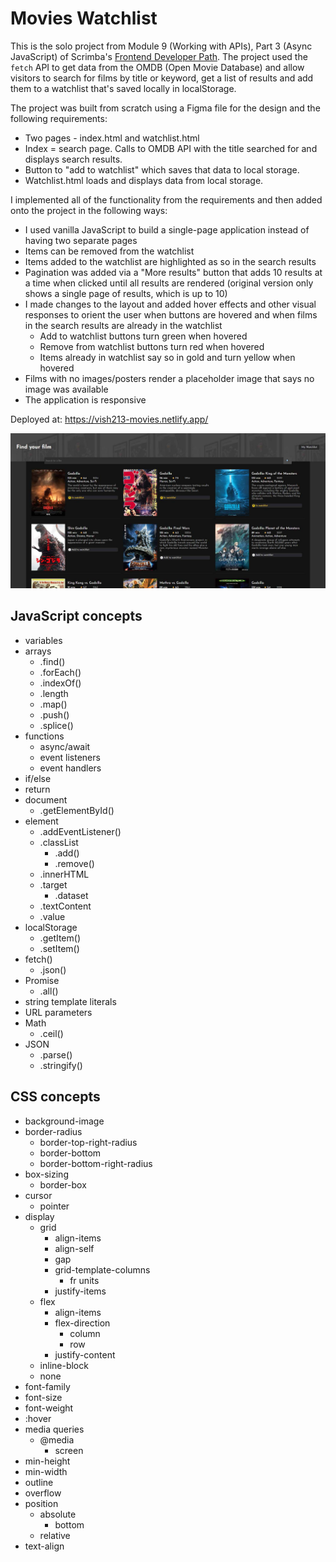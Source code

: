 # Movies Watchlist

This is the solo project from Module 9 (Working with APIs), Part 3 (Async JavaScript) of Scrimba's [Frontend Developer Path](https://scrimba.com/learn/frontend). The project used the `fetch` API to get data from the OMDB (Open Movie Database) and allow visitors to search for films by title or keyword, get a list of results and add them to a watchlist that's saved locally in localStorage.

The project was built from scratch using a Figma file for the design and the following requirements:

- Two pages - index.html and watchlist.html
- Index = search page. Calls to OMDB API with the title searched for and displays search results.
- Button to "add to watchlist" which saves that data to local storage.
- Watchlist.html loads and displays data from local storage.

I implemented all of the functionality from the requirements and then added onto the project in the following ways:

- I used vanilla JavaScript to build a single-page application instead of having two separate pages
- Items can be removed from the watchlist
- Items added to the watchlist are highlighted as so in the search results
- Pagination was added via a "More results" button that adds 10 results at a time when clicked until all results are rendered (original version only shows a single page of results, which is up to 10)
- I made changes to the layout and added hover effects and other visual responses to orient the user when buttons are hovered and when films in the search results are already in the watchlist
    - Add to watchlist buttons turn green when hovered
    - Remove from watchlist buttons turn red when hovered
    - Items already in watchlist say so in gold and turn yellow when hovered
- Films with no images/posters render a placeholder image that says no image was available
- The application is responsive

Deployed at: https://vish213-movies.netlify.app/

![](./img/screenshot.jpg)

## JavaScript concepts

- variables
- arrays
    - .find()
    - .forEach()
    - .indexOf()
    - .length
    - .map()
    - .push()
    - .splice()
- functions
    - async/await
    - event listeners
    - event handlers
- if/else
- return
- document
    - .getElementById()
- element
    - .addEventListener()
    - .classList
        - .add()
        - .remove()
    - .innerHTML
    - .target
        - .dataset
    - .textContent
    - .value
- localStorage
    - .getItem()
    - .setItem()
- fetch()
    - .json()
- Promise
    - .all()
- string template literals
- URL parameters
- Math
    - .ceil()
- JSON
    - .parse()
    - .stringify()

## CSS concepts

- background-image
- border-radius
    - border-top-right-radius
    - border-bottom
    - border-bottom-right-radius
- box-sizing
    - border-box
- cursor
    - pointer
- display
    - grid
        - align-items
        - align-self
        - gap
        - grid-template-columns
            - fr units
        - justify-items
    - flex
        - align-items
        - flex-direction
            - column
            - row
        - justify-content
    - inline-block
    - none
- font-family
- font-size
- font-weight
- :hover
- media queries
    - @media
        - screen
- min-height
- min-width
- outline
- overflow
- position
    - absolute
        - bottom
    - relative
- text-align